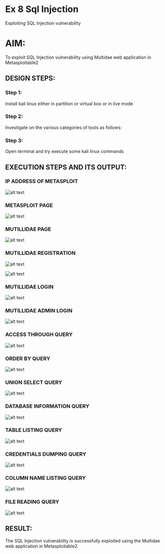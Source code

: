 # Ex 8 Sql Injection
Exploiting SQL Injection vulnerability

# AIM:
To exploit SQL Injection vulnerability using Multidae web application in Metasploitable2

## DESIGN STEPS:

### Step 1:

Install kali linux either in partition or virtual box or in live mode


### Step 2:

Investigate on the various categories of tools as follows:

### Step 3:

Open terminal and try execute some kali linux commands

## EXECUTION STEPS AND ITS OUTPUT:

### IP ADDRESS OF METASPLOIT
![alt text](ifcon.png)

### METASPLOIT PAGE
![alt text](<meta 1.png>)

### MUTILLIDAE PAGE
![alt text](muti.png)

### MUTILLIDAE REGISTRATION
![alt text](reg.png)

![alt text](ac.png)

### MUTILLIDAE LOGIN
![alt text](<ac op.png>)

### MUTILLIDAE ADMIN LOGIN
![alt text](<ac admin.png>)

### ACCESS THROUGH QUERY
![alt text](<login op.png>)

### ORDER BY QUERY
![alt text](<query op.png>)

### UNION SELECT QUERY
![alt text](<query uni.png>)

### DATABASE INFORMATION QUERY
![alt text](<query db ext.png>)

### TABLE LISTING QUERY
![alt text](<tab list.png>)

### CREDENTIALS DUMPING QUERY
![alt text](dump.png)

### COLUMN NAME LISTING QUERY
![alt text](<col query.png>)

### FILE READING QUERY
![alt text](read.png)




## RESULT:
The SQL Injection vulnerability is successfully exploited using the Multidae web application in Metasploitable2.
